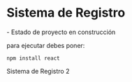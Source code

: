 <h1> Sistema de Registro </h1>
- Estado de proyecto en construcción

para ejecutar debes poner:

``npm install react``

Sistema de Registro 2
